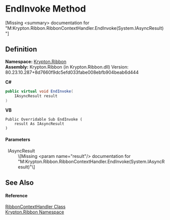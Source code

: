 # EndInvoke Method


\[Missing &lt;summary&gt; documentation for "M:Krypton.Ribbon.RibbonContextHandler.EndInvoke(System.IAsyncResult)"\]



## Definition
**Namespace:** <a href="1e9bc734-cff9-e9b8-f013-94cdac669794.md">Krypton.Ribbon</a>  
**Assembly:** Krypton.Ribbon (in Krypton.Ribbon.dll) Version: 80.23.10.287+8d7660f9dc5efd033fabe008ebfb904beab6d444

**C#**
``` C#
public virtual void EndInvoke(
	IAsyncResult result
)
```
**VB**
``` VB
Public Overridable Sub EndInvoke ( 
	result As IAsyncResult
)
```



#### Parameters
<dl><dt>  IAsyncResult</dt><dd>\[Missing &lt;param name="result"/&gt; documentation for "M:Krypton.Ribbon.RibbonContextHandler.EndInvoke(System.IAsyncResult)"\]</dd></dl>

## See Also


#### Reference
<a href="c127953f-748a-ac76-3070-e7797fb6c412.md">RibbonContextHandler Class</a>  
<a href="1e9bc734-cff9-e9b8-f013-94cdac669794.md">Krypton.Ribbon Namespace</a>  
